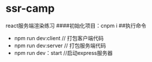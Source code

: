 # ssr-camp
react服务端渲染练习
####初始化项目：cnpm i
##执行命令
  * npm run dev:client   // 打包客户端代码
  * npm run dev:server   // 打包服务端代码
  * npm run dev：start //启动express服务器
